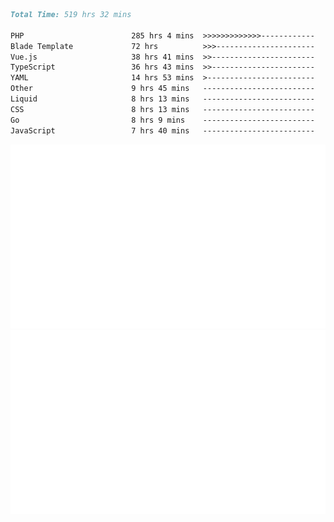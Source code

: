 <!--START_SECTION:waka-->

```markdown
Total Time: 519 hrs 32 mins

PHP                        285 hrs 4 mins  >>>>>>>>>>>>>------------   53.86 %
Blade Template             72 hrs          >>>----------------------   13.61 %
Vue.js                     38 hrs 41 mins  >>-----------------------   07.31 %
TypeScript                 36 hrs 43 mins  >>-----------------------   06.94 %
YAML                       14 hrs 53 mins  >------------------------   02.81 %
Other                      9 hrs 45 mins   -------------------------   01.84 %
Liquid                     8 hrs 13 mins   -------------------------   01.55 %
CSS                        8 hrs 13 mins   -------------------------   01.55 %
Go                         8 hrs 9 mins    -------------------------   01.54 %
JavaScript                 7 hrs 40 mins   -------------------------   01.45 %
```

<!--END_SECTION:waka-->
<p align="center">
    <img src="https://raw.githubusercontent.com/rjp2525/rjp2525/output/generated/overview.svg">
    <img src="https://raw.githubusercontent.com/rjp2525/rjp2525/output/generated/languages.svg">
</p>

